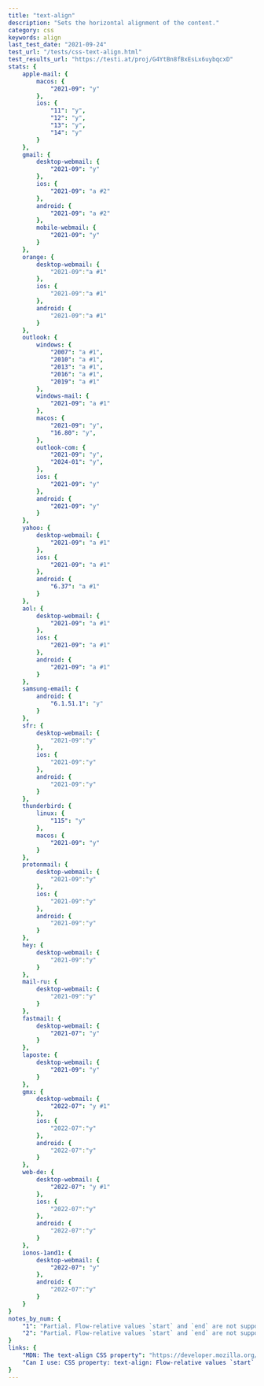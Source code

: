 ```yaml
---
title: "text-align"
description: "Sets the horizontal alignment of the content."
category: css
keywords: align
last_test_date: "2021-09-24"
test_url: "/tests/css-text-align.html"
test_results_url: "https://testi.at/proj/G4YtBn8fBxEsLx6uybqcxD"
stats: {
	apple-mail: {
		macos: {
			"2021-09": "y"
		},
		ios: {
			"11": "y",
			"12": "y",
			"13": "y",
			"14": "y"
		}
	},
	gmail: {
		desktop-webmail: {
			"2021-09": "y"
		},
		ios: {
			"2021-09": "a #2"
		},
		android: {
			"2021-09": "a #2"
		},
		mobile-webmail: {
			"2021-09": "y"
		}
	},
	orange: {
		desktop-webmail: {
			"2021-09":"a #1"
		},
		ios: {
			"2021-09":"a #1"
		},
		android: {
			"2021-09":"a #1"
		}
	},
	outlook: {
		windows: {
			"2007": "a #1",
			"2010": "a #1",
			"2013": "a #1",
			"2016": "a #1",
			"2019": "a #1"
		},
		windows-mail: {
			"2021-09": "a #1"
		},
		macos: {
			"2021-09": "y",
			"16.80": "y",
		},
		outlook-com: {
			"2021-09": "y",
			"2024-01": "y",
		},
		ios: {
			"2021-09": "y"
		},
		android: {
			"2021-09": "y"
		}
	},
	yahoo: {
		desktop-webmail: {
			"2021-09": "a #1"
		},
		ios: {
			"2021-09": "a #1"
		},
		android: {
			"6.37": "a #1"
		}
	},
	aol: {
		desktop-webmail: {
			"2021-09": "a #1"
		},
		ios: {
			"2021-09": "a #1"
		},
		android: {
			"2021-09": "a #1"
		}
	},
	samsung-email: {
		android: {
			"6.1.51.1": "y"
		}
	},
	sfr: {
		desktop-webmail: {
			"2021-09":"y"
		},
		ios: {
			"2021-09":"y"
		},
		android: {
			"2021-09":"y"
		}
	},
	thunderbird: {
		linux: {
      		"115": "y"
    	},
		macos: {
			"2021-09": "y"
		}
	},
	protonmail: {
		desktop-webmail: {
			"2021-09":"y"
		},
		ios: {
			"2021-09":"y"
		},
		android: {
			"2021-09":"y"
		}
	},
	hey: {
		desktop-webmail: {
			"2021-09":"y"
		}
	},
	mail-ru: {
		desktop-webmail: {
			"2021-09":"y"
		}
	},
	fastmail: {
		desktop-webmail: {
			"2021-07": "y"
		}
	},
	laposte: {
		desktop-webmail: {
			"2021-09": "y"
		}
	},
    gmx: {
        desktop-webmail: {
            "2022-07": "y #1"
        },
        ios: {
            "2022-07":"y"
        },
        android: {
            "2022-07":"y"
        }
    },
    web-de: {
        desktop-webmail: {
            "2022-07": "y #1"
        },
        ios: {
            "2022-07":"y"
        },
        android: {
            "2022-07":"y"
        }
    },
    ionos-1and1: {
        desktop-webmail: {
            "2022-07": "y"
        },
        android: {
            "2022-07":"y"
        }
    }
}
notes_by_num: {
	"1": "Partial. Flow-relative values `start` and `end` are not supported.",
	"2": "Partial. Flow-relative values `start` and `end` are not supported with non Gmail account."
}
links: {
	"MDN: The text-align CSS property": "https://developer.mozilla.org/en-US/docs/Web/CSS/text-align",
	"Can I use: CSS property: text-align: Flow-relative values `start` and `end`": "https://caniuse.com/mdn-css_properties_text-align_flow_relative_values_start_and_end"
}
---
```

